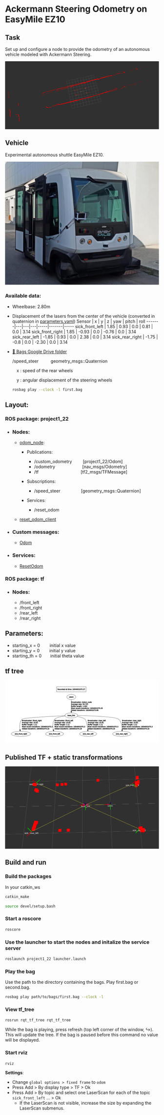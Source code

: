 # Ackermann Steering Odometry on EasyMile EZ10

## Task
Set up and configure a node to provide the odometry of an autonomous vehicle modeled with Ackermann Steering.

![LasersScan](https://github.com/AlessandroPozzoni/ackermann-odom-tf/blob/main/images/lasers_scan.png)

## Vehicle
Experimental autonomous shuttle EasyMile EZ10.

![EasyMile EZ10](https://github.com/AlessandroPozzoni/ackermann-odom-tf/blob/main/images/EZMile.png)

### Available data:
* Wheelbase: 2.80m
* Displacement of the lasers from the center of the vehicle (converted in quaternion in [parameters.yaml](https://github.com/AlessandroPozzoni/ackermann-odom-tf/blob/main/launcher.launch))
  Sensor | x | y | z | yaw | pitch | roll
  -------|---|---|---|-----|-------|----- 
  sick_front_left | 1.85 | 0.93 | 0.0 | 0.81 | 0.0 | 3.14
  sick_front_right | 1.85 | -0.93 | 0.0 | -0.76 | 0.0 | 3.14
  sick_rear_left | -1.85 | 0.93 | 0.0 | 2.38 | 0.0 | 3.14
  sick_rear_right | -1.75 | -0.8 | 0.0 | -2.30 | 0.0 | 3.14
* [📁 Bags Google Drive folder](https://drive.google.com/drive/folders/1up9J7SY8vHblapu4eD_WjhbXlN9l7I8v?usp=drive_link)
  
  /speed_steer &emsp;  &emsp; geometry_msgs::Quaternion
  
  &emsp;x : speed of the rear wheels
  
  &emsp;y : angular displacement of the steering wheels
    ```bash
    rosbag play --clock -l first.bag
    ```
## Layout:
### ROS package: project1_22
* ### Nodes:
  * [odom_node](https://github.com/AlessandroPozzoni/ackermann-odom-tf/blob/main/src/odom_node.cpp):
    
    * Publications:
      * /custom_odometry&emsp;  &emsp; [project1_22/Odom]
      * /odometry &emsp;  &emsp;&emsp;&emsp;&emsp;&ensp;&nbsp;[nav_msgs/Odometry]
      * /tf &emsp;  &emsp;&emsp;&emsp;&emsp;&emsp;&emsp;&emsp;&emsp;&nbsp;[tf2_msgs/TFMessage]
        
    * Subscriptions:
      * /speed_steer&emsp;  &emsp;&emsp;&emsp;&nbsp; [geometry_msgs::Quaternion]
     
    * Services: 
      * /reset_odom
     
  * [reset_odom_client](https://github.com/AlessandroPozzoni/ackermann-odom-tf/blob/main/src/reset_odom_client.cpp)
 
* ### Custom messages:
  * [Odom](https://github.com/AlessandroPozzoni/ackermann-odom-tf/blob/main/msg/Odom.msg)
 
* ### Services:
  * [ResetOdom](https://github.com/AlessandroPozzoni/ackermann-odom-tf/blob/main/srv/ResetOdom.srv)
    
   
### ROS package: tf
* ### Nodes:
  * /front_left
  * /front_right
  * /rear_left
  * /rear_right
 
## Parameters:
* starting_x = 0&emsp;  &emsp;initial x value
* starting_y = 0&emsp;  &emsp;initial y value
* starting_th = 0&emsp;  &ensp; initial theta value

## tf tree 

![TFTree](https://github.com/AlessandroPozzoni/ackermann-odom-tf/blob/main/images/tf_tree.png)

## Published TF + static transformations

![StaticTF](https://github.com/AlessandroPozzoni/ackermann-odom-tf/blob/main/images/static_tf.png)

## Build and run
### Build the packages
In your catkin_ws
```bash
catkin_make
```
```bash
source devel/setup.bash
```
### Start a roscore
```bash
roscore
```
### Use the launcher to start the nodes and initalize the service server
```bash
roslaunch project1_22 launcher.launch
```
### Play the bag
Use the path to the directory containing the bags. Play first.bag or second.bag.
```bash
rosbag play path/to/bags/first.bag --clock -l
```
### View tf_tree
```bash
rosrun rqt_tf_tree rqt_tf_tree
```
While the bag is playing, press refresh (top left corner of the window, ↪️). This will update the tree. If the bag is paused before this command no value will be displayed.
### Start rviz
```bash
rviz
```
__Settings__: 
* Change ```global options > fixed frame``` to ```odom```
* Press Add > By display type > TF > Ok
* Press Add > By topic and select one LaserScan for each of the topic ```sick_front_left``` ... > Ok
  * If the LaserScan is not visible, increase the size by expanding the LaserScan submenus.
